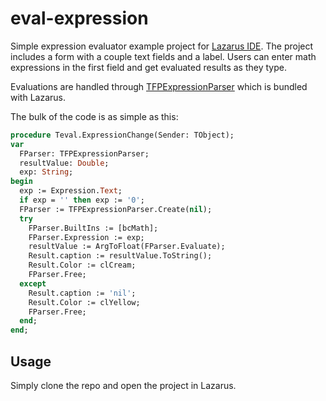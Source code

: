 # eval-expression
Simple expression evaluator example project for [Lazarus IDE](https://www.lazarus-ide.org/). The project includes a form with a couple text fields and a label. Users can enter math expressions in the first field and get evaluated results as they type.

Evaluations are handled through [TFPExpressionParser](http://wiki.lazarus.freepascal.org/How_To_Use_TFPExpressionParser) which is bundled with Lazarus.

The bulk of the code is as simple as this:

```pascal
procedure Teval.ExpressionChange(Sender: TObject);
var
  FParser: TFPExpressionParser;
  resultValue: Double;
  exp: String;
begin
  exp := Expression.Text;
  if exp = '' then exp := '0';
  FParser := TFPExpressionParser.Create(nil);
  try
    FParser.BuiltIns := [bcMath];
    FParser.Expression := exp;
    resultValue := ArgToFloat(FParser.Evaluate);
    Result.caption := resultValue.ToString();
    Result.Color := clCream;
    FParser.Free;
  except
    Result.caption := 'nil';
    Result.Color := clYellow;
    FParser.Free;
  end;
end;
```

## Usage

Simply clone the repo and open the project in Lazarus.
